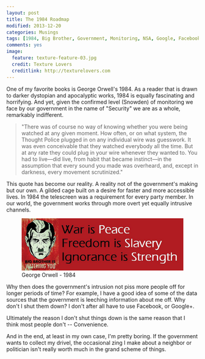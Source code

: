 ```yaml
---
layout: post
title: The 1984 Roadmap
modified: 2013-12-20
categories: Musings
tags: [1984, Big Brother, Government, Monitoring, NSA, Google, Facebook]
comments: yes
image:
  feature: texture-feature-03.jpg
  credit: Texture Lovers
  creditlink: http://texturelovers.com
---
```


One of my favorite books is George Orwell's 1984.  As a reader that is drawn to darker dystopian and apocalyptic works, 1984 is equally fascinating and horrifying. And yet, given the confirmed level (Snowden) of monitoring we face by our government in the name of "Security" we are as a whole, remarkably indifferent.

<blockquote cite="George Orwell">
    <p>"There was of course no way of knowing whether you were being watched at any given moment. How often, or on what system, the Thought Police plugged in on any individual wire was guesswork. It was even conceivable that they watched everybody all the time. But at any rate they could plug in your wire whenever they wanted to. You had to live—did live, from habit that became instinct—in the assumption that every sound you made was overheard, and, except in darkness, every movement scrutinized."</p>
</blockquote>

This quote has become our reality.  A reality not of the government's making but our own.  A gilded cage  built on a desire for faster and more accessible lives. In 1984 the telescreen was a requirement for every party member.  In our world, the government works through more overt yet equally intrusive channels.

<figure>
    <a href="/images/1984.jpg"><img src="/images/1984.jpg"></a>
    <figcaption>George Orwell - 1984</figcaption>
</figure>

Why then does the government's intrusion not piss more people off for longer periods of time?  For example, I have a good idea of some of the data sources that the government is leeching information about me off.  Why don't I shut them down?  I don't after all have to use Facebook, or Google+.

Ultimately the reason I don't shut things down is the same reason that I think most people don't -- Convenience.

And in the end, at least in my own case, I'm pretty boring.  If the government wants to collect my drivel, the occasional zing I make about a neighbor or politician isn't really worth much in the grand scheme of things.


